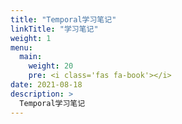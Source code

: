 ```yaml
---
title: "Temporal学习笔记"
linkTitle: "学习笔记"
weight: 1
menu:
  main:
    weight: 20
    pre: <i class='fas fa-book'></i>
date: 2021-08-18
description: >
  Temporal学习笔记
---
```




